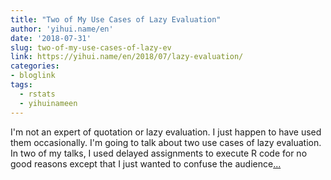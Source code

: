 ```yaml
---
title: "Two of My Use Cases of Lazy Evaluation"
author: 'yihui.name/en'
date: '2018-07-31'
slug: two-of-my-use-cases-of-lazy-ev
link: https://yihui.name/en/2018/07/lazy-evaluation/
categories:
- bloglink
tags:
  - rstats
  - yihuinameen
---
```


I'm not an expert of quotation or lazy evaluation. I just happen to have used them occasionally. I'm going to talk about two use cases of lazy evaluation. In two of my talks, I used delayed assignments to execute R code for no good reasons except that I just wanted to confuse the audience[... <i class="fas fa-external-link-alt"></i>](https://yihui.name/en/2018/07/lazy-evaluation/)

